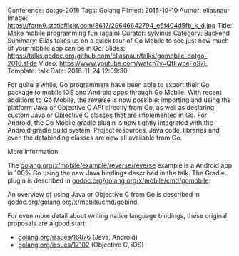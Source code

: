 Conference: dotgo-2016
Tags: Golang
Filmed: 2016-10-10
Author: eliasnaur
Image: https://farm9.staticflickr.com/8617/29646642794_e6f404d5fb_k_d.jpg
Title: Make mobile programming fun (again)
Curator: sylvinus
Category: Backend
Summary: Elias takes us on a quick tour of Go Mobile to see just how much of your mobile app can be in Go.
Slides: https://talks.godoc.org/github.com/eliasnaur/talks/gomobile-dotgo-2016.slide
Video: https://www.youtube.com/watch?v=QfFwceFo97E
Template: talk
Date: 2016-11-24 12:09:30

For quite a while, Go programmers have been able to export their Go package to mobile iOS and Android apps through Go Mobile.
With recent additions to Go Mobile, the reverse is now possible: importing and using the platform Java or Objective C API directly from Go, as well as declaring custom Java or Objective C classes that are implemented in Go.
For Android, the Go Mobile gradle plugin is now tightly integrated with the Android gradle build system. Project resources, Java code, libraries and even the databinding classes are now all available from Go.


More information:

The [golang.org/x/mobile/example/reverse/reverse](https://godoc.org/golang.org/x/mobile/example/reverse/reverse) example is a Android app in 100% Go using the new Java bindings described in the talk. The Gradle plugin is described in [godoc.org/golang.org/x/mobile/cmd/gomobile](https://godoc.org/golang.org/x/mobile/cmd/gomobile).


An overview of using Java or Objective C from Go is described in [godoc.org/golang.org/x/mobile/cmd/gobind](https://godoc.org/golang.org/x/mobile/cmd/gobind).


For even more detail about writing native language bindings, these original proposals are a good start:

- [golang.org/issues/16876](https://golang.org/issues/16876) (Java, Android)
- [golang.org/issues/17102](https://golang.org/issues/17102) (Objective C, iOS)
